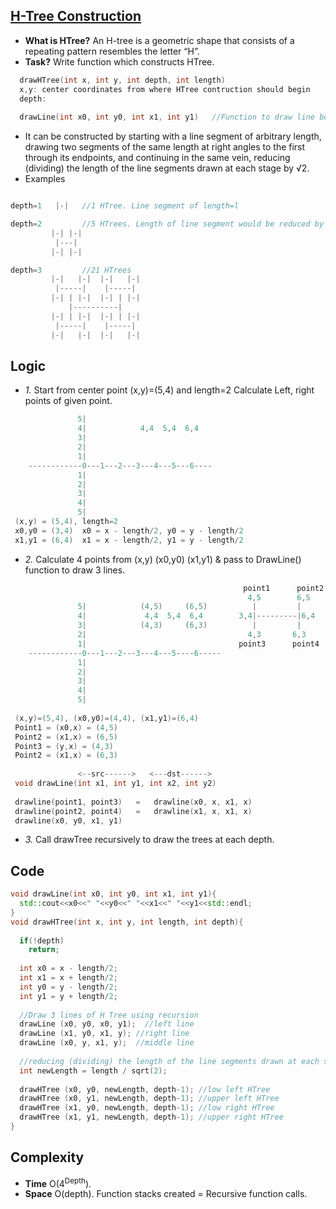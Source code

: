 ## [H-Tree Construction](https://www.pramp.com/challenge/EmYgnOgVd4IElnjAnQqn)
- **What is HTree?** An H-tree is a geometric shape that consists of a repeating pattern resembles the letter “H”. 
- **Task?** Write function which constructs HTree.
```c++  
  drawHTree(int x, int y, int depth, int length)
  x,y: center coordinates from where HTree contruction should begin
  depth: 
  
  drawLine(int x0, int y0, int x1, int y1)   //Function to draw line between (x0,y0) and (x1,y1)
```
- It can be constructed by starting with a line segment of arbitrary length, drawing two segments of the same length at right angles to the first through its endpoints, and continuing in the same vein, reducing (dividing) the length of the line segments drawn at each stage by √2.
- Examples
```c++

depth=1   |-|   //1 HTree. Line segment of length=l

depth=2         //5 HTrees. Length of line segment would be reduced by \/2.
         |-| |-|
          |---|
         |-| |-|

depth=3         //21 HTrees
         |-|   |-|  |-|   |-|
          |-----|    |-----|
         |-| | |-|  |-| | |-|
             |----------|
         |-| | |-|  |-| | |-|
          |-----|    |-----|
         |-|   |-|  |-|   |-|
```

## Logic
- *1.* Start from center point (x,y)=(5,4) and length=2 Calculate Left, right points of given point.
```c++
               5|
               4|            4,4  5,4  6,4
               3|         
               2|
               1|
    ------------0---1---2---3---4---5---6----
               1|
               2| 
               3|
               4|
               5|               
 (x,y) = (5,4), length=2
 x0,y0 = (3,4)  x0 = x - length/2, y0 = y - length/2
 x1,y1 = (6,4)  x1 = x - length/2, y1 = y - length/2
```
- *2.* Calculate 4 points from (x,y) (x0,y0) (x1,y1) & pass to DrawLine() function to draw 3 lines.
```c++
                                                    point1      point2
                                                     4,5        6,5
               5|            (4,5)     (6,5)          |         |
               4|             4,4  5,4  6,4        3,4|---------|6,4
               3|            (4,3)     (6,3)          |         |
               2|                                    4,3       6,3
               1|                                  point3      point4
    ------------0---1---2---3---4---5----6-----
               1|
               2| 
               3|
               4|
               5|               
               
 (x,y)=(5,4), (x0,y0)=(4,4), (x1,y1)=(6,4)
 Point1 = (x0,x) = (4,5)
 Point2 = (x1,x) = (6,5)
 Point3 = (y,x) = (4,3)
 Point2 = (x1,x) = (6,3)
 
               <--src------>   <---dst------>
 void drawLine(int x1, int y1, int x2, int y2)
 
 drawline(point1, point3)   =   drawline(x0, x, x1, x)
 drawline(point2, point4)   =   drawline(x1, x, x1, x)
 drawline(x0, y0, x1, y1)
```
- *3.* Call drawTree recursively to draw the trees at each depth.
## Code
```c++
void drawLine(int x0, int y0, int x1, int y1){
  std::cout<<x0<<" "<<y0<<" "<<x1<<" "<<y1<<std::endl;
}
void drawHTree(int x, int y, int length, int depth){
  
  if(!depth)
    return;
  
  int x0 = x - length/2;
  int x1 = x + length/2;
  int y0 = y - length/2;
  int y1 = y + length/2;
  
  //Draw 3 lines of H Tree using recursion
  drawLine (x0, y0, x0, y1);  //left line
  drawLine (x1, y0, x1, y); //right line
  drawLine (x0, y, x1, y);  //middle line
  
  //reducing (dividing) the length of the line segments drawn at each stage by √2.
  int newLength = length / sqrt(2);
  
  drawHTree (x0, y0, newLength, depth-1); //low left HTree
  drawHTree (x0, y1, newLength, depth-1); //upper left HTree  
  drawHTree (x1, y0, newLength, depth-1); //low right HTree
  drawHTree (x1, y1, newLength, depth-1); //upper right HTree  
}
```
## Complexity
- **Time** O(4<sup>Depth</sup>). 
- **Space** O(depth). Function stacks created = Recursive function calls.
